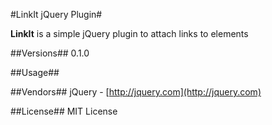 #LinkIt jQuery Plugin#

**LinkIt** is a simple jQuery plugin to attach links to elements

##Versions##
0.1.0

##Usage##

##Vendors##
jQuery  - [http://jquery.com](http://jquery.com)

##License##
MIT License